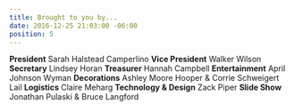```yaml
---
title: Brought to you by...
date: 2016-12-25 21:03:00 -06:00
position: 5
---
```


**President**
Sarah Halstead Camperlino
**Vice President**
Walker Wilson
**Secretary**
Lindsey Horan
**Treasurer**
Hannah Campbell
**Entertainment**
April Johnson Wyman
**Decorations**
Ashley Moore Hooper & Corrie Schweigert Lail
**Logistics**
Claire Meharg
**Technology & Design**
Zack Piper
**Slide Show**
Jonathan Pulaski & Bruce Langford
